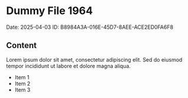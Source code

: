 # Dummy File 1964

Date: 2025-04-03
ID: B8984A3A-016E-45D7-8AEE-ACE2ED0FA6F8

## Content

Lorem ipsum dolor sit amet, consectetur adipiscing elit.
Sed do eiusmod tempor incididunt ut labore et dolore magna aliqua.

* Item 1
* Item 2
* Item 3
